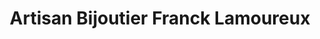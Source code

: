 ---
title: "Artisan Bijoutier Franck Lamoureux"
url: /tarare/artisan-bijoutier-franck-lamoureux/
shop: Schmuck
---